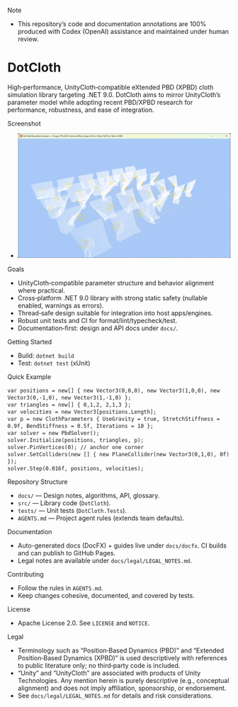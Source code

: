 Note
- This repository’s code and documentation annotations are 100% produced with Codex (OpenAI) assistance and maintained under human review.

DotCloth
========

High‑performance, UnityCloth‑compatible eXtended PBD (XPBD) cloth simulation library targeting .NET 9.0. DotCloth aims to mirror UnityCloth’s parameter model while adopting recent PBD/XPBD research for performance, robustness, and ease of integration.

Screenshot
- ![MonoGame sample screenshot](docs/images/sample-monogame.png)

Goals
- UnityCloth‑compatible parameter structure and behavior alignment where practical.
- Cross‑platform .NET 9.0 library with strong static safety (nullable enabled, warnings as errors).
- Thread‑safe design suitable for integration into host apps/engines.
- Robust unit tests and CI for format/lint/typecheck/test.
- Documentation‑first: design and API docs under `docs/`.

Getting Started
- Build: `dotnet build`
- Test: `dotnet test` (xUnit)

Quick Example
```
var positions = new[] { new Vector3(0,0,0), new Vector3(1,0,0), new Vector3(0,-1,0), new Vector3(1,-1,0) };
var triangles = new[] { 0,1,2, 2,1,3 };
var velocities = new Vector3[positions.Length];
var p = new ClothParameters { UseGravity = true, StretchStiffness = 0.9f, BendStiffness = 0.5f, Iterations = 10 };
var solver = new PbdSolver();
solver.Initialize(positions, triangles, p);
solver.PinVertices(0); // anchor one corner
solver.SetColliders(new [] { new PlaneCollider(new Vector3(0,1,0), 0f) });
solver.Step(0.016f, positions, velocities);
```

Repository Structure
- `docs/` — Design notes, algorithms, API, glossary.
- `src/` — Library code (`DotCloth`).
- `tests/` — Unit tests (`DotCloth.Tests`).
- `AGENTS.md` — Project agent rules (extends team defaults).

Documentation
- Auto-generated docs (DocFX) + guides live under `docs/docfx`. CI builds and can publish to GitHub Pages.
- Legal notes are available under `docs/legal/LEGAL_NOTES.md`.

Contributing
- Follow the rules in `AGENTS.md`.
- Keep changes cohesive, documented, and covered by tests.

License
- Apache License 2.0. See `LICENSE` and `NOTICE`.

Legal
- Terminology such as “Position‑Based Dynamics (PBD)” and “Extended Position‑Based Dynamics (XPBD)” is used descriptively with references to public literature only; no third‑party code is included.
- “Unity” and “UnityCloth” are associated with products of Unity Technologies. Any mention herein is purely descriptive (e.g., conceptual alignment) and does not imply affiliation, sponsorship, or endorsement.
- See `docs/legal/LEGAL_NOTES.md` for details and risk considerations.
